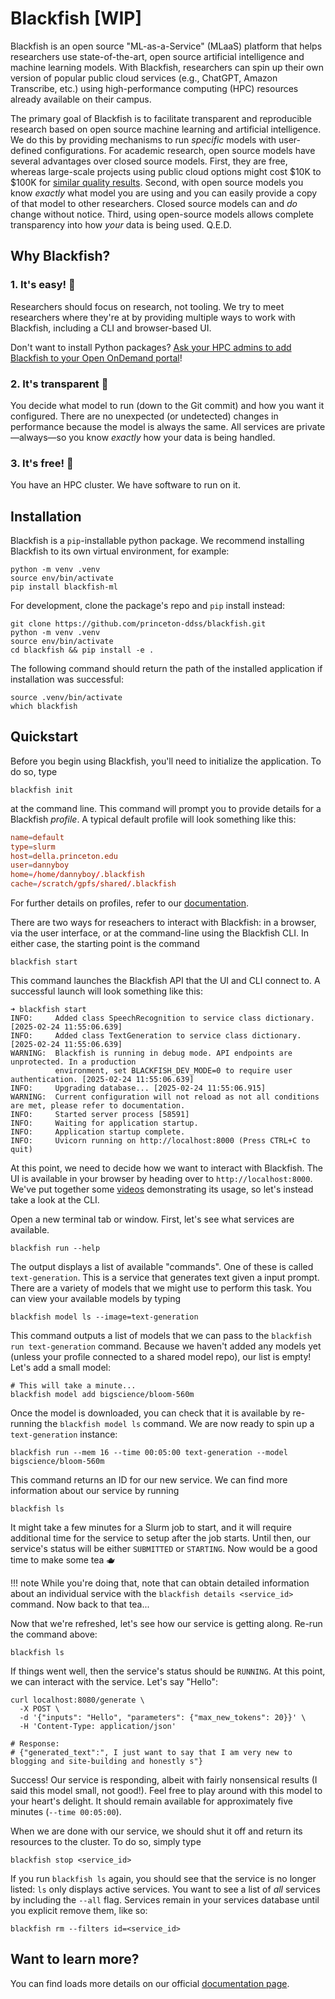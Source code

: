 # Blackfish [WIP]
Blackfish is an open source "ML-as-a-Service" (MLaaS) platform that helps researchers
use state-of-the-art, open source artificial intelligence and machine learning models.
With Blackfish, researchers can spin up their own version of popular public cloud services (e.g., ChatGPT, Amazon Transcribe, etc.) using high-performance computing (HPC) resources already available on their campus.

The primary goal of Blackfish is to facilitate transparent and reproducible research based on open source machine learning and artificial intelligence. We do this by providing mechanisms to run *specific* models with user-defined configurations. For academic research, open source models have several advantages over closed source models. First, they are free, whereas large-scale projects using public cloud options might cost $10K to $100K for [similar quality results](). Second, with open source models you know *exactly* what model you are using and you can easily provide a copy of that model to other researchers. Closed source models can and *do* change without notice. Third, using open-source models allows complete transparency into how *your* data is being used. Q.E.D.

## Why Blackfish?

### 1. It's easy! 🌈
Researchers should focus on research, not tooling. We try to meet researchers where they're at by providing multiple ways to work with Blackfish, including a CLI and browser-based UI.

Don't want to install Python packages? [Ask your HPC admins to add Blackfish to your Open OnDemand portal](https://github.com/princeton-ddss/blackfish-ondemand)!

### 2. It's transparent 🧐
You decide what model to run (down to the Git commit) and how you want it configured. There are no unexpected (or undetected) changes in performance because the model is always the same. All services are private—always—so you know *exactly* how your data is being handled.

### 3. It's free! 💸
You have an HPC cluster. We have software to run on it.

## Installation
Blackfish is a `pip`-installable python package. We recommend installing Blackfish to its own virtual environment, for example:
```shell
python -m venv .venv
source env/bin/activate
pip install blackfish-ml
```

For development, clone the package's repo and `pip` install instead:
```shell
git clone https://github.com/princeton-ddss/blackfish.git
python -m venv .venv
source env/bin/activate
cd blackfish && pip install -e .
```

The following command should return the path of the installed application if installation was successful:
```shell
source .venv/bin/activate
which blackfish
```

## Quickstart
Before you begin using Blackfish, you'll need to initialize the application. To do so, type
```shell
blackfish init
```
at the command line. This command will prompt you to provide details for a Blackfish *profile*. A typical default profile will look something like this:
```toml
name=default
type=slurm
host=della.princeton.edu
user=dannyboy
home=/home/dannyboy/.blackfish
cache=/scratch/gpfs/shared/.blackfish
```
For further details on profiles, refer to our [documentation](https://princeton-ddss.github.io/blackfish/getting_started/#profiles).

There are two ways for reseachers to interact with Blackfish: in a browser, via the user interface, or at the command-line using the Blackfish CLI. In either case, the starting point is the command
```shell
blackfish start
```
This command launches the Blackfish API that the UI and CLI connect to. A successful launch will look something like this:
```shell
➜ blackfish start
INFO:     Added class SpeechRecognition to service class dictionary. [2025-02-24 11:55:06.639]
INFO:     Added class TextGeneration to service class dictionary. [2025-02-24 11:55:06.639]
WARNING:  Blackfish is running in debug mode. API endpoints are unprotected. In a production
          environment, set BLACKFISH_DEV_MODE=0 to require user authentication. [2025-02-24 11:55:06.639]
INFO:     Upgrading database... [2025-02-24 11:55:06.915]
WARNING:  Current configuration will not reload as not all conditions are met, please refer to documentation.
INFO:     Started server process [58591]
INFO:     Waiting for application startup.
INFO:     Application startup complete.
INFO:     Uvicorn running on http://localhost:8000 (Press CTRL+C to quit)
```

At this point, we need to decide how we want to interact with Blackfish. The UI is available
in your browser by heading over to `http://localhost:8000`. We've put together some [videos]() demonstrating its usage, so let's instead take a look at the CLI.

Open a new terminal tab or window. First, let's see what services are available.
```shell
blackfish run --help
```
The output displays a list of available "commands". One of these is called `text-generation`.
This is a service that generates text given a input prompt. There are a variety of models
that we might use to perform this task. You can view your available models by typing
```shell
blackfish model ls --image=text-generation
```

This command outputs a list of models that we can pass to the `blackfish run text-generation`
command. Because we haven't added any models yet (unless your profile connected to a shared model repo), our list is empty! Let's add a small model:
```shell
# This will take a minute...
blackfish model add bigscience/bloom-560m
```

Once the model is downloaded, you can check that it is available by re-running the `blackfish model ls` command. We are now ready to spin up a `text-generation` instance:
```shell
blackfish run --mem 16 --time 00:05:00 text-generation --model bigscience/bloom-560m
```

This command returns an ID for our new service. We can find more information about our
service by running
```shell
blackfish ls
```

It might take a few minutes for a Slurm job to start, and it will require additional time for the service to setup after the job starts. Until then, our service's status will be either `SUBMITTED` or `STARTING`. Now would be a good time to make some tea 🫖

!!! note
    While you're doing that, note that can obtain detailed information about an individual service with the `blackfish details <service_id>` command. Now back to that tea...

Now that we're refreshed, let's see how our service is getting along. Re-run the command above:
```shell
blackfish ls
```

If things went well, then the service's status should be `RUNNING`. At this point, we can interact with the service. Let's say "Hello":
```shell
curl localhost:8080/generate \
  -X POST \
  -d '{"inputs": "Hello", "parameters": {"max_new_tokens": 20}}' \
  -H 'Content-Type: application/json'

# Response:
# {"generated_text":", I just want to say that I am very new to blogging and site-building and honestly s"}
```

Success! Our service is responding, albeit with fairly nonsensical results (I said this model small, not good!). Feel free to play around with this model to your heart's delight. It should remain available for approximately five minutes (`--time 00:05:00`).

When we are done with our service, we should shut it off and return its resources to the cluster. To do so, simply type
```shell
blackfish stop <service_id>
```

If you run `blackfish ls` again, you should see that the service is no longer listed: `ls` only displays active services. You want to see a list of *all* services by including the `--all` flag. Services remain in your services database until you explicit remove them, like so:
```shell
blackfish rm --filters id=<service_id>
```

## Want to learn more?
You can find loads more details on our official [documentation page](https://princeton-ddss.github.io/blackfish/).
